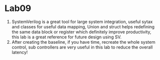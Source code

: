 # Lab09
1. SystemVerilog is a great tool for large system integration, useful sytax and classes for useful data mapping, Union and struct helps redefining the same data block or register which definitely improve productivity, this lab is a great reference for future design using SV.
2. After creating the baseline, if you have time, recreate the whole system control, sub controllers are very useful in this lab to reduce the overall latency!